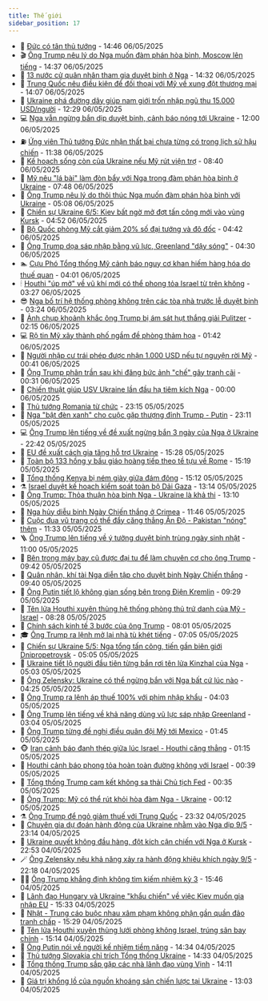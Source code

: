 ```yaml
---
title: Thế giới
sidebar_position: 17
---
```


<!-- dantri-the-gioi:START -->
- 🌋 [Đức có tân thủ tướng](https://dantri.com.vn/the-gioi/duc-co-tan-thu-tuong-20250506214301488.htm) - 14:46 06/05/2025
- 🎬 [Ông Trump nêu lý do Nga muốn đàm phán hòa bình, Moscow lên tiếng](https://dantri.com.vn/the-gioi/ong-trump-neu-ly-do-nga-muon-dam-phan-hoa-binh-moscow-len-tieng-20250506212841345.htm) - 14:37 06/05/2025
- 🧰 [13 nước cử quân nhân tham gia duyệt binh ở Nga](https://dantri.com.vn/the-gioi/13-nuoc-cu-quan-nhan-tham-gia-duyet-binh-o-nga-20250506211804712.htm) - 14:32 06/05/2025
- 🌋 [Trung Quốc nêu điều kiện để đối thoại với Mỹ về xung đột thương mại](https://dantri.com.vn/the-gioi/trung-quoc-neu-dieu-kien-de-doi-thoai-voi-my-ve-xung-dot-thuong-mai-20250506195049017.htm) - 14:07 06/05/2025
- 🗽 [Ukraine phá đường dây giúp nam giới trốn nhập ngũ thu 15.000 USD/người](https://dantri.com.vn/the-gioi/ukraine-pha-duong-day-giup-nam-gioi-tron-nhap-ngu-thu-15000-usdnguoi-20250506173901583.htm) - 12:29 06/05/2025
- 💻 [Nga vẫn ngừng bắn dịp duyệt binh, cảnh báo nóng tới Ukraine](https://dantri.com.vn/the-gioi/nga-van-ngung-ban-dip-duyet-binh-canh-bao-nong-toi-ukraine-20250506185644163.htm) - 12:00 06/05/2025
- ⛽️ [Ứng viên Thủ tướng Đức nhận thất bại chưa từng có trong lịch sử hậu chiến](https://dantri.com.vn/the-gioi/ung-vien-thu-tuong-duc-nhan-that-bai-chua-tung-co-trong-lich-su-hau-chien-20250506182756202.htm) - 11:38 06/05/2025
- 🤩 [Kế hoạch sống còn của Ukraine nếu Mỹ rút viện trợ](https://dantri.com.vn/the-gioi/ke-hoach-song-con-cua-ukraine-neu-my-rut-vien-tro-20250506152415807.htm) - 08:40 06/05/2025
- 🧐 [Mỹ nêu &quot;lá bài&quot; làm đòn bẩy với Nga trong đàm phán hòa bình ở Ukraine](https://dantri.com.vn/the-gioi/my-neu-la-bai-lam-don-bay-voi-nga-trong-dam-phan-hoa-binh-o-ukraine-20250506144554431.htm) - 07:48 06/05/2025
- 🎊 [Ông Trump nêu lý do thôi thúc Nga muốn đàm phán hòa bình với Ukraine](https://dantri.com.vn/the-gioi/ong-trump-neu-ly-do-thoi-thuc-nga-muon-dam-phan-hoa-binh-voi-ukraine-20250506113340437.htm) - 05:08 06/05/2025
- 📝 [Chiến sự Ukraine 6/5: Kiev bất ngờ mở đợt tấn công mới vào vùng Kursk](https://dantri.com.vn/the-gioi/chien-su-ukraine-65-kiev-bat-ngo-mo-dot-tan-cong-moi-vao-vung-kursk-20250506112012612.htm) - 04:52 06/05/2025
- 🤡 [Bộ Quốc phòng Mỹ cắt giảm 20% số đại tướng và đô đốc](https://dantri.com.vn/the-gioi/bo-quoc-phong-my-cat-giam-20-so-dai-tuong-va-do-doc-20250506101346672.htm) - 04:42 06/05/2025
- 🥷 [Ông Trump dọa sáp nhập bằng vũ lực, Greenland &quot;dậy sóng&quot;](https://dantri.com.vn/the-gioi/ong-trump-doa-sap-nhap-bang-vu-luc-greenland-day-song-20250506112137671.htm) - 04:30 06/05/2025
- 🏊 [Cựu Phó Tổng thống Mỹ cảnh báo nguy cơ khan hiếm hàng hóa do thuế quan](https://dantri.com.vn/the-gioi/cuu-pho-tong-thong-my-canh-bao-nguy-co-khan-hiem-hang-hoa-do-thue-quan-20250506105423567.htm) - 04:01 06/05/2025
- 🕯 [Houthi &quot;úp mở&quot; về vũ khí mới có thể phong tỏa Israel từ trên không](https://dantri.com.vn/the-gioi/houthi-up-mo-ve-vu-khi-moi-co-the-phong-toa-israel-tu-tren-khong-20250506102510122.htm) - 03:27 06/05/2025
- 😎 [Nga bố trí hệ thống phòng không trên các tòa nhà trước lễ duyệt binh](https://dantri.com.vn/the-gioi/nga-bo-tri-he-thong-phong-khong-tren-cac-toa-nha-truoc-le-duyet-binh-20250506100858875.htm) - 03:24 06/05/2025
- 🌈 [Ảnh chụp khoảnh khắc ông Trump bị ám sát hụt thắng giải Pulitzer](https://dantri.com.vn/the-gioi/anh-chup-khoanh-khac-ong-trump-bi-am-sat-hut-thang-giai-pulitzer-20250506091124462.htm) - 02:15 06/05/2025
- 💻 [Rộ tin Mỹ xây thành phố ngầm đề phòng thảm họa](https://dantri.com.vn/the-gioi/ro-tin-my-xay-thanh-pho-ngam-de-phong-tham-hoa-20250506083942452.htm) - 01:42 06/05/2025
- 🤖 [Người nhập cư trái phép được nhận 1.000 USD nếu tự nguyện rời Mỹ](https://dantri.com.vn/the-gioi/nguoi-nhap-cu-trai-phep-duoc-nhan-1000-usd-neu-tu-nguyen-roi-my-20250506073102118.htm) - 00:41 06/05/2025
- 🦏 [Ông Trump phân trần sau khi đăng bức ảnh &quot;chế&quot; gây tranh cãi](https://dantri.com.vn/the-gioi/ong-trump-phan-tran-sau-khi-dang-buc-anh-che-gay-tranh-cai-20250506072624231.htm) - 00:31 06/05/2025
- 🌁 [Chiến thuật giúp USV Ukraine lần đầu hạ tiêm kích Nga](https://dantri.com.vn/the-gioi/chien-thuat-giup-usv-ukraine-lan-dau-ha-tiem-kich-nga-20250505103337781.htm) - 00:00 06/05/2025
- 🐘 [Thủ tướng Romania từ chức](https://dantri.com.vn/the-gioi/thu-tuong-romania-tu-chuc-20250506061157498.htm) - 23:15 05/05/2025
- 🥷 [Nga &quot;bật đèn xanh&quot; cho cuộc gặp thượng đỉnh Trump - Putin](https://dantri.com.vn/the-gioi/nga-bat-den-xanh-cho-cuoc-gap-thuong-dinh-trump-putin-20250506061000078.htm) - 23:11 05/05/2025
- 💻 [Ông Trump lên tiếng về đề xuất ngừng bắn 3 ngày của Nga ở Ukraine](https://dantri.com.vn/the-gioi/ong-trump-len-tieng-ve-de-xuat-ngung-ban-3-ngay-cua-nga-o-ukraine-20250506053851452.htm) - 22:42 05/05/2025
- 🎡 [EU đề xuất cách gia tăng hỗ trợ Ukraine](https://dantri.com.vn/the-gioi/eu-de-xuat-cach-gia-tang-ho-tro-ukraine-20250505140134044.htm) - 15:28 05/05/2025
- 🧰 [Toàn bộ 133 hồng y bầu giáo hoàng tiếp theo tề tựu về Rome](https://dantri.com.vn/the-gioi/toan-bo-133-hong-y-bau-giao-hoang-tiep-theo-te-tuu-ve-rome-20250505210303604.htm) - 15:19 05/05/2025
- 🥸 [Tổng thống Kenya bị ném giày giữa đám đông](https://dantri.com.vn/the-gioi/tong-thong-kenya-bi-nem-giay-giua-dam-dong-20250505202413421.htm) - 15:12 05/05/2025
- ⚗️ [Israel duyệt kế hoạch kiểm soát toàn bộ Dải Gaza](https://dantri.com.vn/the-gioi/israel-duyet-ke-hoach-kiem-soat-toan-bo-dai-gaza-20250505193946910.htm) - 13:14 05/05/2025
- 🌮 [Ông Trump: Thỏa thuận hòa bình Nga - Ukraine là khả thi](https://dantri.com.vn/the-gioi/ong-trump-thoa-thuan-hoa-binh-nga-ukraine-la-kha-thi-20250505183455561.htm) - 13:10 05/05/2025
- 🎃 [Nga hủy diễu binh Ngày Chiến thắng ở Crimea](https://dantri.com.vn/the-gioi/nga-huy-dieu-binh-ngay-chien-thang-o-crimea-20250505183310411.htm) - 11:46 05/05/2025
- 💫 [Cuộc đua vũ trang có thể đẩy căng thẳng Ấn Độ - Pakistan &quot;nóng&quot; thêm](https://dantri.com.vn/the-gioi/cuoc-dua-vu-trang-co-the-day-cang-thang-an-do-pakistan-nong-them-20250505154255032.htm) - 11:33 05/05/2025
- 🪜 [Ông Trump lên tiếng về ý tưởng duyệt binh trùng ngày sinh nhật](https://dantri.com.vn/the-gioi/ong-trump-len-tieng-ve-y-tuong-duyet-binh-trung-ngay-sinh-nhat-20250505164926040.htm) - 11:00 05/05/2025
- 🌋 [Bên trong máy bay cũ được đại tu để làm chuyên cơ cho ông Trump](https://dantri.com.vn/the-gioi/ben-trong-may-bay-cu-duoc-dai-tu-de-lam-chuyen-co-cho-ong-trump-20250505161543938.htm) - 09:42 05/05/2025
- 🦏 [Quân nhân, khí tài Nga diễn tập cho duyệt binh Ngày Chiến thắng](https://dantri.com.vn/the-gioi/quan-nhan-khi-tai-nga-dien-tap-cho-duyet-binh-ngay-chien-thang-20250505160326411.htm) - 09:40 05/05/2025
- 👀 [Ông Putin tiết lộ không gian sống bên trong Điện Kremlin](https://dantri.com.vn/the-gioi/ong-putin-tiet-lo-khong-gian-song-ben-trong-dien-kremlin-20250505160826798.htm) - 09:29 05/05/2025
- 🧰 [Tên lửa Houthi xuyên thủng hệ thống phòng thủ trứ danh của Mỹ - Israel](https://dantri.com.vn/the-gioi/ten-lua-houthi-xuyen-thung-he-thong-phong-thu-tru-danh-cua-my-israel-20250505151732213.htm) - 08:28 05/05/2025
- 🚀 [Chính sách kinh tế 3 bước của ông Trump](https://dantri.com.vn/the-gioi/chinh-sach-kinh-te-3-buoc-cua-ong-trump-20250505144500758.htm) - 08:01 05/05/2025
- 🎓 [Ông Trump ra lệnh mở lại nhà tù khét tiếng](https://dantri.com.vn/the-gioi/ong-trump-ra-lenh-mo-lai-nha-tu-khet-tieng-20250505135740652.htm) - 07:05 05/05/2025
- 🥸 [Chiến sự Ukraine 5/5: Nga tổng tấn công, tiến gần biên giới Dnipropetrovsk](https://dantri.com.vn/the-gioi/chien-su-ukraine-55-nga-tong-tan-cong-tien-gan-bien-gioi-dnipropetrovsk-20250505115412810.htm) - 05:05 05/05/2025
- 🦅 [Ukraine tiết lộ người đầu tiên từng bắn rơi tên lửa Kinzhal của Nga](https://dantri.com.vn/the-gioi/ukraine-tiet-lo-nguoi-dau-tien-tung-ban-roi-ten-lua-kinzhal-cua-nga-20250505110039790.htm) - 05:03 05/05/2025
- 🤭 [Ông Zelensky: Ukraine có thể ngừng bắn với Nga bất cứ lúc nào](https://dantri.com.vn/the-gioi/ong-zelensky-ukraine-co-the-ngung-ban-voi-nga-bat-cu-luc-nao-20250505103141169.htm) - 04:25 05/05/2025
- 🤖 [Ông Trump ra lệnh áp thuế 100% với phim nhập khẩu](https://dantri.com.vn/the-gioi/ong-trump-ra-lenh-ap-thue-100-voi-phim-nhap-khau-20250505104723740.htm) - 04:03 05/05/2025
- 🐲 [Ông Trump lên tiếng về khả năng dùng vũ lực sáp nhập Greenland](https://dantri.com.vn/the-gioi/ong-trump-len-tieng-ve-kha-nang-dung-vu-luc-sap-nhap-greenland-20250505073200363.htm) - 03:04 05/05/2025
- 🫣 [Ông Trump từng đề nghị điều quân đội Mỹ tới Mexico](https://dantri.com.vn/the-gioi/ong-trump-tung-de-nghi-dieu-quan-doi-my-toi-mexico-20250505083843063.htm) - 01:45 05/05/2025
- 🐵 [Iran cảnh báo đanh thép giữa lúc Israel - Houthi căng thẳng](https://dantri.com.vn/the-gioi/iran-canh-bao-danh-thep-giua-luc-israel-houthi-cang-thang-20250505081405272.htm) - 01:15 05/05/2025
- 🫶 [Houthi cảnh báo phong tỏa hoàn toàn đường không với Israel](https://dantri.com.vn/the-gioi/houthi-canh-bao-phong-toa-hoan-toan-duong-khong-voi-israel-20250505073153701.htm) - 00:39 05/05/2025
- 💃 [Tổng thống Trump cam kết không sa thải Chủ tịch Fed](https://dantri.com.vn/the-gioi/tong-thong-trump-cam-ket-khong-sa-thai-chu-tich-fed-20250504221904519.htm) - 00:35 05/05/2025
- 💫 [Ông Trump: Mỹ có thể rút khỏi hòa đàm Nga - Ukraine](https://dantri.com.vn/the-gioi/ong-trump-my-co-the-rut-khoi-hoa-dam-nga-ukraine-20250505063138778.htm) - 00:12 05/05/2025
- ⚗️ [Ông Trump để ngỏ giảm thuế với Trung Quốc](https://dantri.com.vn/the-gioi/ong-trump-de-ngo-giam-thue-voi-trung-quoc-20250505062004759.htm) - 23:32 04/05/2025
- 🥷 [Chuyên gia dự đoán hành động của Ukraine nhằm vào Nga dịp 9/5](https://dantri.com.vn/the-gioi/chuyen-gia-du-doan-hanh-dong-cua-ukraine-nham-vao-nga-dip-95-20250505054906424.htm) - 23:14 04/05/2025
- 🥸 [Ukraine quyết không đầu hàng, đột kích cận chiến với Nga ở Kursk](https://dantri.com.vn/the-gioi/ukraine-quyet-khong-dau-hang-dot-kich-can-chien-voi-nga-o-kursk-20250505004042180.htm) - 22:53 04/05/2025
- 🪄 [Ông Zelensky nêu khả năng xảy ra hành động khiêu khích ngày 9/5](https://dantri.com.vn/the-gioi/ong-zelensky-neu-kha-nang-xay-ra-hanh-dong-khieu-khich-ngay-95-20250505011733350.htm) - 22:18 04/05/2025
- 🧑‍💻 [Ông Trump khẳng định không tìm kiếm nhiệm kỳ 3](https://dantri.com.vn/the-gioi/ong-trump-khang-dinh-khong-tim-kiem-nhiem-ky-3-20250504224201005.htm) - 15:46 04/05/2025
- 🤭 [Lãnh đạo Hungary và Ukraine &quot;khẩu chiến&quot; về việc Kiev muốn gia nhập EU](https://dantri.com.vn/the-gioi/lanh-dao-hungary-va-ukraine-khau-chien-ve-viec-kiev-muon-gia-nhap-eu-20250504214737999.htm) - 15:33 04/05/2025
- 🗽 [Nhật - Trung cáo buộc nhau xâm phạm không phận gần quần đảo tranh chấp](https://dantri.com.vn/the-gioi/nhat-trung-cao-buoc-nhau-xam-pham-khong-phan-gan-quan-dao-tranh-chap-20250504200040443.htm) - 15:29 04/05/2025
- 🤖 [Tên lửa Houthi xuyên thủng lưới phòng không Israel, trúng sân bay chính](https://dantri.com.vn/the-gioi/ten-lua-houthi-xuyen-thung-luoi-phong-khong-israel-trung-san-bay-chinh-20250504220354197.htm) - 15:14 04/05/2025
- 🌈 [Ông Putin nói về người kế nhiệm tiềm năng](https://dantri.com.vn/the-gioi/ong-putin-noi-ve-nguoi-ke-nhiem-tiem-nang-20250504212347902.htm) - 14:34 04/05/2025
- 🤩 [Thủ tướng Slovakia chỉ trích Tổng thống Ukraine](https://dantri.com.vn/the-gioi/thu-tuong-slovakia-chi-trich-tong-thong-ukraine-20250504201421900.htm) - 14:33 04/05/2025
- 🤗 [Tổng thống Trump sắp gặp các nhà lãnh đạo vùng Vịnh](https://dantri.com.vn/the-gioi/tong-thong-trump-sap-gap-cac-nha-lanh-dao-vung-vinh-20250504202759080.htm) - 14:11 04/05/2025
- 🙉 [Giá trị khổng lồ của nguồn khoáng sản chiến lược tại Ukraine](https://dantri.com.vn/the-gioi/gia-tri-khong-lo-cua-nguon-khoang-san-chien-luoc-tai-ukraine-20250504195059243.htm) - 13:03 04/05/2025<!-- dantri-the-gioi:END -->
